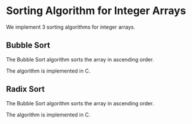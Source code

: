 # Sorting Algorithm for Integer Arrays

We implement 3 sorting algorithms for integer arrays.

## Bubble Sort

The Bubble Sort algorithm sorts the array in ascending order.

The algorithm is implemented in C.

## Radix Sort

The Bubble Sort algorithm sorts the array in ascending order.

The algorithm is implemented in C.
